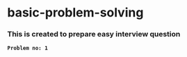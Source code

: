 # basic-problem-solving
### This is created to prepare easy interview question

**`Problem no: 1`**
